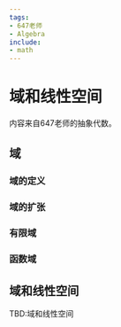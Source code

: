 ```yaml
---
tags:
- 647老师
- Algebra
include:
- math
---
```


# 域和线性空间

内容来自647老师的抽象代数。

## 域

### 域的定义

### 域的扩张

### 有限域

### 函数域

## 域和线性空间

TBD:域和线性空间